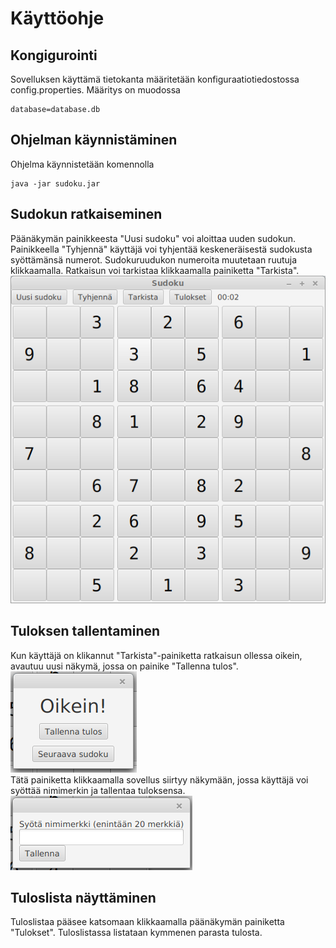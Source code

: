 # Käyttöohje

## Kongigurointi

Sovelluksen käyttämä tietokanta määritetään konfiguraatiotiedostossa config.properties. Määritys on muodossa
```
database=database.db
```

## Ohjelman käynnistäminen

Ohjelma käynnistetään komennolla
```
java -jar sudoku.jar
```

## Sudokun ratkaiseminen

Päänäkymän painikkeesta "Uusi sudoku" voi aloittaa uuden sudokun. 
Painikkeella "Tyhjennä" käyttäjä voi tyhjentää keskeneräisestä sudokusta syöttämänsä numerot.
Sudokuruudukon numeroita muutetaan ruutuja klikkaamalla. 
Ratkaisun voi tarkistaa klikkaamalla painiketta "Tarkista".
![kaytto-ohje](https://github.com/essitepp/ot-harjoitustyo/blob/master/dokumentaatio/kuvat/kayttoohje_1.png)

## Tuloksen tallentaminen

Kun käyttäjä on klikannut "Tarkista"-painiketta ratkaisun ollessa oikein, avautuu uusi näkymä, jossa on painike "Tallenna tulos".   
![kaytto-ohje](https://github.com/essitepp/ot-harjoitustyo/blob/master/dokumentaatio/kuvat/kayttoohje_2.png)  
Tätä painiketta klikkaamalla sovellus siirtyy näkymään, jossa käyttäjä voi syöttää nimimerkin ja tallentaa tuloksensa.  
![kaytto-ohje](https://github.com/essitepp/ot-harjoitustyo/blob/master/dokumentaatio/kuvat/kayttoohje_3.png)

## Tuloslista näyttäminen

Tuloslistaa pääsee katsomaan klikkaamalla päänäkymän painiketta "Tulokset". Tuloslistassa listataan kymmenen parasta tulosta.


